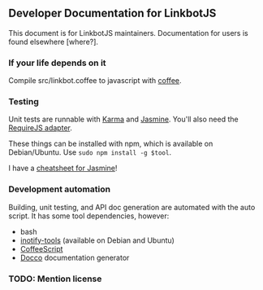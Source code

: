 ## Developer Documentation for LinkbotJS

This document is for LinkbotJS maintainers. Documentation for users is found
elsewhere [where?].

### If your life depends on it

Compile src/linkbot.coffee to javascript with
[coffee](http://coffeescript.org/).

### Testing

Unit tests are runnable with
[Karma](http://karma-runner.github.io/0.10/index.html) and
[Jasmine](http://jasmine.github.io/). You'll also need the [RequireJS
adapter](https://npmjs.org/package/karma-requirejs).

These things can be installed with npm, which is available on
Debian/Ubuntu. Use `sudo npm install -g $tool`.

I have a [cheatsheet for
Jasmine](https://workflowy.com/shared/d23cf9f1-acb7-4596-6b17-e022b8c0f393/)!

### Development automation

Building, unit testing, and API doc generation are automated with the auto
script. It has some tool dependencies, however:

* bash
* [inotify-tools](http://inotify-tools.sourceforge.net/) (available on Debian and Ubuntu)
* [CoffeeScript](http://coffeescript.org/)
* [Docco](http://jashkenas.github.io/docco/) documentation generator

### TODO: Mention license
